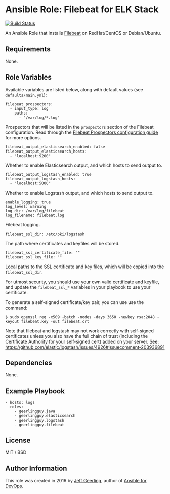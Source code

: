 # Ansible Role: Filebeat for ELK Stack

[![Build Status](https://travis-ci.org/geerlingguy/ansible-role-filebeat.svg?branch=master)](https://travis-ci.org/geerlingguy/ansible-role-filebeat)

An Ansible Role that installs [Filebeat](https://www.elastic.co/products/beats/filebeat) on RedHat/CentOS or Debian/Ubuntu.

## Requirements

None.

## Role Variables

Available variables are listed below, along with default values (see `defaults/main.yml`):

    filebeat_prospectors:
      - input_type: log
        paths:
          - "/var/log/*.log"

Prospectors that will be listed in the `prospectors` section of the Filebeat configuration. Read through the [Filebeat Prospectors configuration guide](https://www.elastic.co/guide/en/beats/filebeat/current/configuration-filebeat-options.html) for more options.

    filebeat_output_elasticsearch_enabled: false
    filebeat_output_elasticsearch_hosts:
      - "localhost:9200"

Whether to enable Elasticsearch output, and which hosts to send output to.

    filebeat_output_logstash_enabled: true
    filebeat_output_logstash_hosts:
      - "localhost:5000"

Whether to enable Logstash output, and which hosts to send output to.

    enable_logging: true
    log_level: warning
    log_dir: /var/log/filebeat
    log_filename: filebeat.log

Filebeat logging.

    filebeat_ssl_dir: /etc/pki/logstash

The path where certificates and keyfiles will be stored.

    filebeat_ssl_certificate_file: ""
    filebeat_ssl_key_file: ""

Local paths to the SSL certificate and key files, which will be copied into the `filebeat_ssl_dir`.

For utmost security, you should use your own valid certificate and keyfile, and update the `filebeat_ssl_*` variables in your playbook to use your certificate.

To generate a self-signed certificate/key pair, you can use use the command:

    $ sudo openssl req -x509 -batch -nodes -days 3650 -newkey rsa:2048 -keyout filebeat.key -out filebeat.crt

Note that filebeat and logstash may not work correctly with self-signed certificates unless you also have the full chain of trust (including the Certificate Authority for your self-signed cert) added on your server. See: https://github.com/elastic/logstash/issues/4926#issuecomment-203936891

## Dependencies

None.

## Example Playbook

    - hosts: logs
      roles:
        - geerlingguy.java
        - geerlingguy.elasticsearch
        - geerlingguy.logstash
        - geerlingguy.filebeat

## License

MIT / BSD

## Author Information

This role was created in 2016 by [Jeff Geerling](http://www.jeffgeerling.com/), author of [Ansible for DevOps](https://www.ansiblefordevops.com/).

